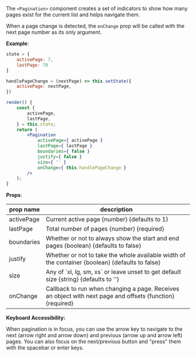 The `<Pagination>` component creates a set of indicators to show how many pages exist for the current list and helps navigate them.

When a page change is detected, the `onChange` prop will be called with the next page number as its only argument.

**Example**:

```jsx
state = {
    activePage: 7,
    lastPage: 70
}

handlePageChange = (nextPage) => this.setState({
    activePage: nextPage,
})

render() {
    const {
        activePage,
        lastPage,
    } = this.state;
    return (
        <Pagination
            activePage={ activePage }
            lastPage={ lastPage }
            boundaries={ false }
            justify={ false }
            size={ '' }
            onChange={ this.handlePageChange }
        />
    );
}
```

**Props**:

| **prop name** | **description**                                                                                           |
| ------------- | --------------------------------------------------------------------------------------------------------- |
| activePage    | Current active page {number} {defaults to 1}                                                              |
| lastPage      | Total number of pages {number} {required}                                                                 |
| boundaries    | Whether or not to always show the start and end pages {boolean} {defaults to false}                       |
| justify       | Whether or not to take the whole available width of the container {boolean} {defaults to false}           |
| size          | Any of \`xl, lg, sm, xs\` or leave unset to get default size {string} {defaults to ''}                    |
| onChange      | Callback to run when changing a page. Receives an object with next page and offsets {function} {required} |

**Keyboard Accessibility:**

When pagination is in focus, you can use the arrow key to navigate to the next (arrow right and arrow down) and previous (arrow up and arrow left) pages. You can also focus on the next/previous button and "press" them with the spacebar or enter keys.
